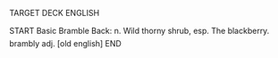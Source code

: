 TARGET DECK
ENGLISH

START
Basic
Bramble
Back: n. Wild thorny shrub, esp. The blackberry.  brambly adj. [old english]
END

